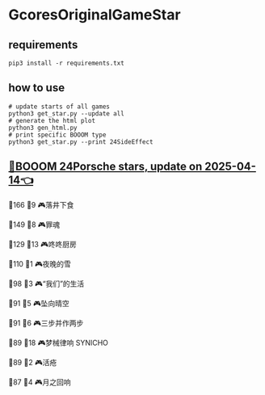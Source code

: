 # GcoresOriginalGameStar

## requirements
```
pip3 install -r requirements.txt
```

## how to use
```
# update starts of all games
python3 get_star.py --update all
# generate the html plot
python3 gen_html.py
# print specific BOOOM type
python3 get_star.py --print 24SideEffect
```

## [🔗BOOOM 24Porsche stars, update on 2025-04-14👈](https://raw.githack.com/sichaozhang1112/GcoresOriginalGameStar/main/html/24Porsche.html) 
🌟166 👥9   🎮落井下食               

🌟149 👥8   🎮罪魂                 

🌟129 👥13  🎮咚咚厨房               

🌟110 👥1   🎮夜晚的雪               

🌟98  👥3   🎮“我们”的生活            

🌟91  👥5   🎮坠向晴空               

🌟91  👥6   🎮三步并作两步             

🌟89  👥18  🎮梦械律响 SYNICHO       

🌟89  👥2   🎮活疮                 

🌟87  👥4   🎮月之回响               


